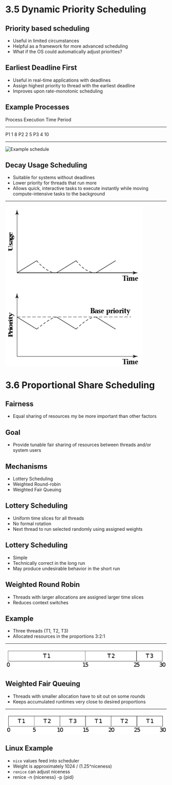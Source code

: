 3.5 Dynamic Priority Scheduling
===============================

Priority based scheduling
-------------------------

- Useful in limited circumstances
- Helpful as a framework for more advanced scheduling
- What if the OS could automatically adjust priorities?

Earliest Deadline First
-----------------------

- Useful in real-time applications with deadlines
- Assign highest priority to thread with the earliest deadline
- Improves upon rate-monotonic scheduling

Example Processes
-----------------

Process  Execution Time  Period
-------  --------------  ------
P1       1               8
P2       2               5
P3       4               10 

---

![Example schedule](https://upload.wikimedia.org/wikipedia/commons/thumb/3/3f/EDF_Example_Timing_Diagram.png/800px-EDF_Example_Timing_Diagram.png)

Decay Usage Scheduling
----------------------

- Suitable for systems without deadlines
- Lower priority for threads that run more
- Allows quick, interactive tasks to execute instantly while moving compute-intensive tasks to the background

---

![Usage and priority](media/3-9.png)

3.6 Proportional Share Scheduling
=================================

Fairness
--------

- Equal sharing of resources my be more important than other factors

Goal
----

- Provide tunable fair sharing of resources between threads and/or system users

Mechanisms
----------

- Lottery Scheduling
- Weighted Round-robin
- Weighted Fair Queuing

Lottery Scheduling
------------------

- Uniform time slices for all threads
- No formal rotation
- Next thread to run selected randomly using assigned weights

Lottery Scheduling
------------------

- Simple
- Technically correct in the long run
- May produce undesirable behavior in the short run

Weighted Round Robin
--------------------

- Threads with larger allocations are assigned larger time slices
- Reduces context switches

Example
-------

- Three threads (T1, T2, T3)
- Allocated resources in the proportions 3:2:1

---

![Weighted Round Robin Example](media/weighted-round-robin.png)

Weighted Fair Queuing
----------------------

- Threads with smaller allocation have to sit out on some rounds
- Keeps accumulated runtimes very close to desired proportions

---

![Weighted Fair Queuing Example](media/weighted-fair-queueing.png)

Linux Example
-------------

- `nice` values feed into scheduler
- Weight is approximately 1024 / (1.25^niceness)
- `renice` can adjust niceness
- renice -n {niceness} -p {pid}
